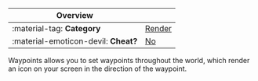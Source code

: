 <div class="overview" markdown>

|Overview||
|-|-|
|:material-tag: **Category**|[Render](index.md#render)|
|:material-emoticon-devil: **Cheat?**|[No](../faq.md#cheats)|

</div>

Waypoints allows you to set waypoints throughout the world, which render an icon on your screen in the direction of the
waypoint.